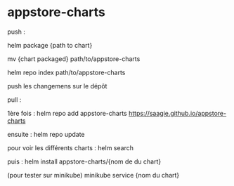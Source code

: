 # appstore-charts
push :

helm package {path to chart}

mv {chart packaged} path/to/appstore-charts

helm repo index path/to/appstore-charts

push les changemens sur le dépôt


pull :

1ère fois : helm repo add appstore-charts https://saagie.github.io/appstore-charts

ensuite : helm repo update

pour voir les différents charts : helm search

puis : helm install appstore-charts/{nom de du chart}

(pour tester sur minikube) minikube service {nom du chart}
